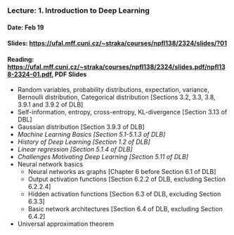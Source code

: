 ### Lecture: 1. Introduction to Deep Learning
#### Date: Feb 19
#### Slides: https://ufal.mff.cuni.cz/~straka/courses/npfl138/2324/slides/?01
#### Reading: https://ufal.mff.cuni.cz/~straka/courses/npfl138/2324/slides.pdf/npfl138-2324-01.pdf, PDF Slides

- Random variables, probability distributions, expectation, variance, Bernoulli
  distribution, Categorical distribution [Sections 3.2, 3.3, 3.8, 3.9.1 and 3.9.2 of DLB]
- Self-information, entropy, cross-entropy, KL-divergence [Section 3.13 of DBL]
- Gaussian distribution [Section 3.9.3 of DLB]
- _Machine Learning Basics [Section 5.1-5.1.3 of DLB]_
- _History of Deep Learning [Section 1.2 of DLB]_
- _Linear regression [Section 5.1.4 of DLB]_
- _Challenges Motivating Deep Learning [Section 5.11 of DLB]_
- Neural network basics
  - Neural networks as graphs [Chapter 6 before Section 6.1 of DLB]
  - Output activation functions [Section 6.2.2 of DLB, excluding Section 6.2.2.4]
  - Hidden activation functions [Section 6.3 of DLB, excluding Section 6.3.3]
  - Basic network architectures [Section 6.4 of DLB, excluding Section 6.4.2]
- Universal approximation theorem
